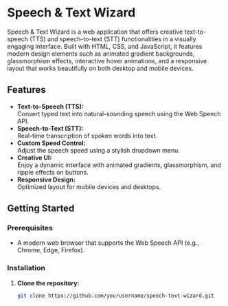 # Speech & Text Wizard

Speech & Text Wizard is a web application that offers creative text-to-speech (TTS) and speech-to-text (STT) functionalities in a visually engaging interface. Built with HTML, CSS, and JavaScript, it features modern design elements such as animated gradient backgrounds, glassmorphism effects, interactive hover animations, and a responsive layout that works beautifully on both desktop and mobile devices.

## Features

- **Text-to-Speech (TTS):**  
  Convert typed text into natural-sounding speech using the Web Speech API.
- **Speech-to-Text (STT):**  
  Real-time transcription of spoken words into text.
- **Custom Speed Control:**  
  Adjust the speech speed using a stylish dropdown menu.
- **Creative UI:**  
  Enjoy a dynamic interface with animated gradients, glassmorphism, and ripple effects on buttons.
- **Responsive Design:**  
  Optimized layout for mobile devices and desktops.

## Getting Started

### Prerequisites

- A modern web browser that supports the Web Speech API (e.g., Chrome, Edge, Firefox).

### Installation

1. **Clone the repository:**

   ```bash
   git clone https://github.com/yourusername/speech-text-wizard.git
